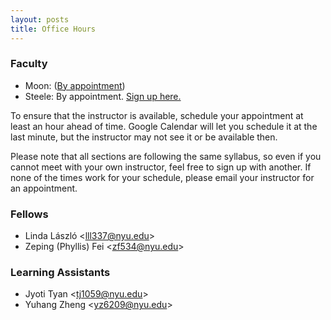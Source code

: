 ```yaml
---
layout: posts
title: Office Hours
---
```


### Faculty

* Moon: ([By appointment](jh.moon@nyu.edu))
* Steele: By appointment. [Sign up here.](https://calendar.google.com/calendar/u/0/selfsched?sstoken=UU1TaDFWeEV2ZzFHfGRlZmF1bHR8NzBkMmRmNGEzZGE3ZDBmNzExMGUwYWZkYzkwZmFkYWI)

To ensure that the instructor is available, schedule your appointment at least
an hour ahead of time. Google Calendar will let you schedule it at the last
minute, but the instructor may not see it or be available then.

Please note that all sections are following the same syllabus, so even if you
cannot meet with your own instructor, feel free to sign up with another. If none
of the times work for your schedule, please email your instructor for an
appointment.

### Fellows

* Linda László &lt;<lll337@nyu.edu>&gt;
* Zeping (Phyllis) Fei &lt;<zf534@nyu.edu>&gt;

### Learning Assistants

* Jyoti Tyan &lt;<tj1059@nyu.edu>&gt;
* Yuhang Zheng &lt;<yz6209@nyu.edu>&gt;

